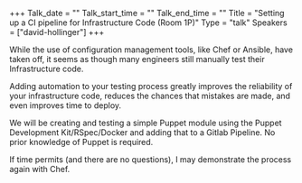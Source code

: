 +++
Talk_date = ""
Talk_start_time = ""
Talk_end_time = ""
Title = "Setting up a CI pipeline for Infrastructure Code (Room 1P)"
Type = "talk"
Speakers = ["david-hollinger"]
+++

While the use of configuration management tools, like Chef or Ansible, have taken off, it seems as though many engineers still manually test their Infrastructure code.

Adding automation to your testing process greatly improves the reliability of your infrastructure code, reduces the chances that mistakes are made, and even improves time to deploy.

We will be creating and testing a simple Puppet module using the Puppet Development Kit/RSpec/Docker and adding that to a Gitlab Pipeline. No prior knowledge of Puppet is required.

If time permits (and there are no questions), I may demonstrate the process again with Chef.
